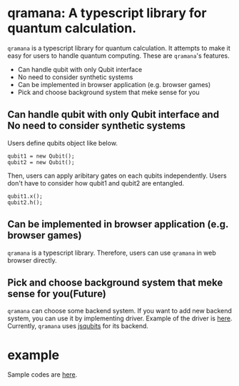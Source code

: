 # qramana: A typescript library for quantum calculation.
`qramana` is a typescript library for quantum calculation.
It attempts to make it easy for users to handle quantum computing.
These are `qramana`'s features.

 - Can handle qubit with only Qubit interface
 - No need to consider synthetic systems
 - Can be implemented in browser application (e.g. browser games)
 - Pick and choose background system that meke sense for you

## Can handle qubit with only Qubit interface and No need to consider synthetic systems
Users define qubits object like below.
```
qubit1 = new Qubit();
qubit2 = new Qubit();
```
Then, users can apply aribitary gates on each qubits independently.
Users don't have to consider how qubit1 and qubit2 are entangled.
```
qubit1.x();
qubit2.h();
```

## Can be implemented in browser application (e.g. browser games)
`qramana` is a typescript library.
Therefore, users can use `qramana` in web browser directly.

## Pick and choose background system that meke sense for you(Future)
`qramana` can choose some backend system.
If you want to add new backend system, you can use it by implementing driver.
Example of the driver is [here](../src/QuantumStateImpl/QuantumStateJsqubits.ts).
Currently, `qramana` uses [jsqubits](http://davidbkemp.github.io/jsqubits/) for its backend.

# example
Sample codes are [here](../example).
